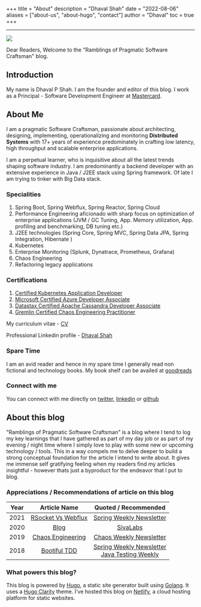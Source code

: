 +++
title = "About"
description = "Dhaval Shah"
date = "2022-08-06"
aliases = ["about-us", "about-hugo", "contact"]
author = "Dhaval"
toc = true
+++

------------------------------------------------------------------------------

[![](https://www.dhaval-shah.com/images/wp-content/uploads/2020/05/about-1.png)](https://www.dhaval-shah.com/images/wp-content/uploads/2020/05/about-1.png)

Dear Readers, Welcome to the "Ramblings of Pragmatic Software Craftsman" blog.

## Introduction
My name is Dhaval P Shah. I am the founder and editor of this blog.
I work as a Principal - Software Development Engineer at [Mastercard](https://www.mastercard.co.in/en-in.html).

## About Me
I am a pragmatic Software Craftsman, passionate about architecting, designing, implementing, operationalizing and monitoring **Distributed Systems** with 17+ years of experience predominately in crafting low latency, high throughput and scalable enterprise applications.

I am a perpetual learner, who is inquisitive about all the latest trends shaping software 
industry. I am predominantly a backend developer with an extensive experience in Java / J2EE stack using Spring framework. Of late I am trying to tinker with Big Data stack.

### Specialities
1. Spring Boot, Spring Webflux, Spring Reactor, Spring Cloud
2. Performance Engineering aficionado with sharp focus on optimization of enterprise applications (JVM / GC Tuning, App. Memory utilization, App. profiling and benchmarking, DB tuning etc.)
3. J2EE technologies (Spring Core, Spring MVC, Spring Data JPA, Spring Integration, Hibernate )
4. Kubernetes
5. Enterprise Monitoring (Splunk, Dynatrace, Prometheus, Grafana)
6. Chaos Engineering
7. Refactoring legacy applications

### Certifications
1. [Certified Kubernetes Application Developer](https://ti-user-certificates.s3.amazonaws.com/e0df7fbf-a057-42af-8a1f-590912be5460/164e9edd-3dfe-493b-82c2-4ff9889fa194-dhaval-shah-94c15851-01c5-40ca-8704-b786404fdb43-certificate.pdf)
2. [Microsoft Certified Azure Developer Associate](https://www.credly.com/badges/01e65ce6-f2bf-40b9-bf40-96436226e8d8/public_url)
3. [Datastax Certified Apache Cassandra Developer Associate](https://certification.mettl.com/datastax/applicant/verify-certification-with-qr?email=gladiator201279%40gmail.com&assessment=Apache%20Cassandra%203%20Developer%20Associate%20Certification&date=Oct%2018,%202020)
4. [Gremlin Certified Chaos Engineering Practitioner](https://www.credential.net/b161eed7-1611-471d-b4d1-1b84a0b13d8b)

My curriculum vitae - [CV](https://www.cakeresume.com/dhaval201279)

Professional Linkedin profile - [Dhaval Shah](https://www.linkedin.com/in/dhavalshah201279/)

### Spare Time
I am an avid reader and hence in my spare time I generally read non fictional and technology books. My book shelf can be availed at [goodreads](https://www.goodreads.com/review/list/5826087-dhaval-shah?shelf=read)

### Connect with me
You can connect with me directly on [twitter](https://twitter.com/dhaval201279), [linkedin](https://www.linkedin.com/in/dhavalshah201279/) or [github](https://github.com/dhaval201279)

## About this blog
"Ramblings of Pragmatic Software Craftsman" is a blog where I tend to log my key learnings that I have gathered as part of my day job or as part of my evening / night time where I simply love to play with some new or upcoming technology / tools. This in a way compels me to delve deeper to build a strong conceptual foundation for the article I intend to write about. It gives me immense self gratifying feeling when my readers find my articles insightful - however thats just a byproduct for the endeavor that I put to blog.

### Appreciations / Recommendations of article on this blog
|  Year  | Article Name   | Quoted / Recommended |
|:--------:|:--------:|:------:|
| 2021 | [RSocket Vs Webflux](https://www.dhaval-shah.com/performance-comparison-rsocket-webflux/) | [Spring Weekly Newsletter](https://spring.io/blog/2021/09/14/this-week-in-spring-september-14th-2021) |
| 2020 | [Blog](https://dhaval-shah.com)| [SivaLabs](https://www.sivalabs.in/2020/09/all-the-resources-you-ever-need-as-a-java-spring-application-developer/)|
| 2019 | [Chaos Engineering](https://www.dhaval-shah.com/chaos-engineering-demonstration-with-working-example/) | [Chaos Weekly Newsletter](https://medium.com/this-week-in-chaos/issue-9-august-6-2019-a410a8c21c23) |
| 2018 | [Bootiful TDD](https://www.dhaval-shah.com/bootiful-test-driven-development/)| [Spring Weekly Newsletter](https://spring.io/blog/2018/03/13/this-week-in-spring-march-13th-2018) <br /> [Java Testing Weekly](https://www.petrikainulainen.net/weekly/java-testing-weekly-12-2018)|

### What powers this blog?
This blog is powered by [Hugo](https://gohugo.io/), a static site generator built using [Golang](https://golang.org/). It uses a [Hugo Clarity](https://themes.gohugo.io/hugo-clarity/) theme.
I’ve hosted this blog on [Netlify](https://www.netlify.com/), a cloud hosting platform for static websites.





